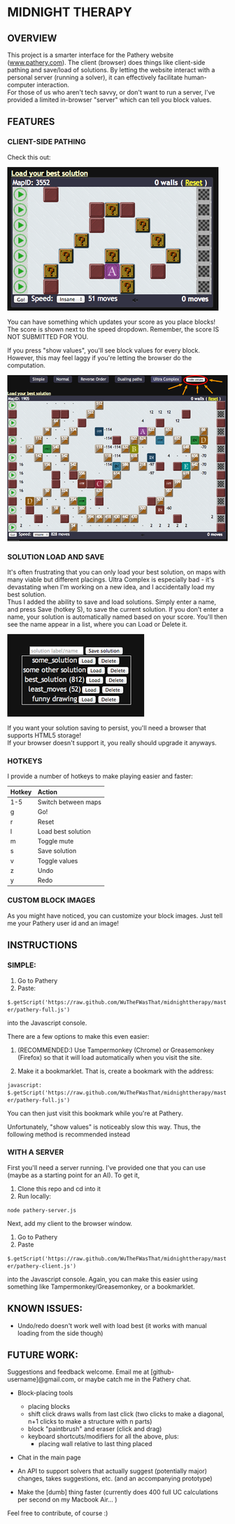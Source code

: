 # MIDNIGHT THERAPY #

<!--
## TABLE OF CONTENTS ##
* [OVERVIEW]
* [FEATURES]
* [INSTRUCTIONS]
* [KNOWN ISSUES]
* [FUTURE WORK]
-->

## OVERVIEW ##

This project is a smarter interface for the Pathery website (www.pathery.com).
The client (browser) does things like client-side pathing and save/load of solutions.
By letting the website interact with a personal server (running a solver), it can effectively facilitate human-computer interaction.  
For those of us who aren't tech savvy, or don't want to run a server, I've provided a limited in-browser "server" which can tell you block values.

## FEATURES ##

### CLIENT-SIDE PATHING ###

Check this out:

![client side pathing](images/show-values-off.png)

You can have something which updates your score as you place blocks!
The score is shown next to the speed dropdown.  Remember, the score IS NOT SUBMITTED FOR YOU.

If you press "show values", you'll see block values for every block.  
However, this may feel laggy if you're letting the browser do the computation.

![client side pathing](images/show-values-on.png)

### SOLUTION LOAD AND SAVE ###

It's often frustrating that you can only load your best solution, on maps with many viable but different placings. 
Ultra Complex is especially bad - it's devastating when I'm working on a new idea, and I accidentally load my best solution.  
Thus I added the ability to save and load solutions.  Simply enter a name, and press Save (hotkey S), to save the current solution.
If you don't enter a name, your solution is automatically named based on your score.
You'll then see the name appear in a list, where you can Load or Delete it.

![save solutions](images/save-solutions.png)

If you want your solution saving to persist, you'll need a browser that supports HTML5 storage!  
If your browser doesn't support it, you really should upgrade it anyways.  

### HOTKEYS ###

I provide a number of hotkeys to make playing easier and faster:

| Hotkey        | Action              |
| ------------- |:------------------- |
| 1-5           | Switch between maps |
| g             | Go!                 |
| r             | Reset               |
| l             | Load best solution  |
| m             | Toggle mute         |
| s             | Save solution       |
| v             | Toggle values       |
| z             | Undo                |
| y             | Redo                |

### CUSTOM BLOCK IMAGES ###

As you might have noticed, you can customize your block images.  Just tell me your Pathery user id and an image!

## INSTRUCTIONS ##


### SIMPLE: ###

1. Go to Pathery
2. Paste:

`$.getScript('https://raw.github.com/WuTheFWasThat/midnighttherapy/master/pathery-full.js')`

into the Javascript console.

There are a few options to make this even easier:

1. (RECOMMENDED:) Use Tampermonkey (Chrome) or Greasemonkey (Firefox) so that it will load automatically when you visit the site.

2. Make it a bookmarklet.  That is, create a bookmark with the address:

`javascript: $.getScript('https://raw.github.com/WuTheFWasThat/midnighttherapy/master/pathery-full.js')`

You can then just visit this bookmark while you're at Pathery.


Unfortunately, "show values" is noticeably slow this way.  Thus, the following method is recommended instead

### WITH A SERVER ###

First you'll need a server running.  I've provided one that you can use (maybe as a starting point for an AI).  To get it,

1. Clone this repo and cd into it
2. Run locally:

`node pathery-server.js`

Next, add my client to the browser window.

1. Go to Pathery
2. Paste

`$.getScript('https://raw.github.com/WuTheFWasThat/midnighttherapy/master/pathery-client.js')`

into the Javascript console.  Again, you can make this easier using something like Tampermonkey/Greasemonkey, or a bookmarklet.

<!--
### SERVER API ###

I'll get to this sometime...
-->

## KNOWN ISSUES: ##

- Undo/redo doesn't work well with load best (it works with manual loading from the side though)

<!--
None, at the moment.  Let me know if you find any! 
-->

<!--
## MINOR NOTES: ##

The values on the blocks is currently white, so it works best with darker blocks.  (I'll make the font color better/customizable in the future.)
-->

## FUTURE WORK: ##

Suggestions and feedback welcome.  Email me at [github-username]@gmail.com, or maybe catch me in the Pathery chat.

- Block-placing tools
  - placing blocks
  - shift click draws walls from last click (two clicks to make a diagonal, n+1 clicks to make a structure with n parts)
  - block "paintbrush" and eraser (click and drag)
  - keyboard shortcuts/modifiers for all the above, plus:
    - placing wall relative to last thing placed

- Chat in the main page

- An API to support solvers that actually suggest (potentially major) changes, takes suggestions, etc. (and an accompanying prototype)

- Make the [dumb] thing faster (currently does 400 full UC calculations per second on my Macbook Air... )

Feel free to contribute, of course :)
